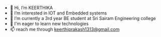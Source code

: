 - 👋 Hi, I’m KEERTHIKA
- 👀 I’m interested in IOT and Embedded systems
- 🌱 I’m currently a 3rd year BE student at Sri Sairam Engineering college
- 💞️ I'm eager to learn new technologies
- 📫 reach me through keerthiprakash1313@gmail.com

<!---
Keerthikagnana/Keerthikagnana is a ✨ special ✨ repository because its `README.md` (this file) appears on your GitHub profile.
You can click the Preview link to take a look at your changes.
--->
